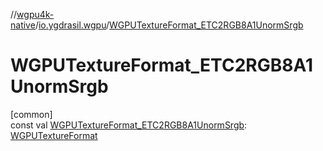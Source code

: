 //[wgpu4k-native](../../index.md)/[io.ygdrasil.wgpu](index.md)/[WGPUTextureFormat_ETC2RGB8A1UnormSrgb](-w-g-p-u-texture-format_-e-t-c2-r-g-b8-a1-unorm-srgb.md)

# WGPUTextureFormat_ETC2RGB8A1UnormSrgb

[common]\
const val [WGPUTextureFormat_ETC2RGB8A1UnormSrgb](-w-g-p-u-texture-format_-e-t-c2-r-g-b8-a1-unorm-srgb.md): [WGPUTextureFormat](-w-g-p-u-texture-format/index.md)